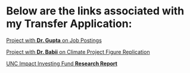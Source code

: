 # Below are the links associated with my Transfer Application:

[Project with **Dr. Gupta** on Job Postings](https://github.com/YongzhWang/Job-Remote-Classification)

[Project with **Dr. Babii** on Climate Project Figure Replication](https://github.com/YongzhWang/Figure_Replication)

[UNC Impact Investing Fund **Research Report**](https://drive.google.com/file/d/1SQyevPaN1MK4mysADC-f3OBKybaWJ63f/view?usp=sharing)
